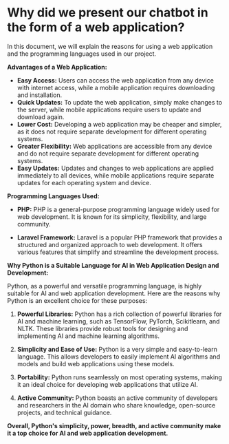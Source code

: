 # Why did we present our chatbot in the form of a web application?

In this document, we will explain the reasons for using a web application and the programming languages used in our project.

**Advantages of a Web Application:**

* **Easy Access:** Users can access the web application from any device with internet access, while a mobile application requires downloading and installation.
* **Quick Updates:** To update the web application, simply make changes to the server, while mobile applications require users to update and download again.
* **Lower Cost:** Developing a web application may be cheaper and simpler, as it does not require separate development for different operating systems.
* **Greater Flexibility:** Web applications are accessible from any device and do not require separate development for different operating systems.
* **Easy Updates:** Updates and changes to web applications are applied immediately to all devices, while mobile applications require separate updates for each operating system and device.

**Programming Languages Used:**

* **PHP:** PHP is a general-purpose programming language widely used for web development. It is known for its simplicity, flexibility, and large community.

* **Laravel Framework:** Laravel is a popular PHP framework that provides a structured and organized approach to web development. It offers various features that simplify and streamline the development process.

**Why Python is a Suitable Language for AI in Web Application Design and Development:**

Python, as a powerful and versatile programming language, is highly suitable for AI and web application development. Here are the reasons why Python is an excellent choice for these purposes:

1. **Powerful Libraries:** Python has a rich collection of powerful libraries for AI and machine learning, such as TensorFlow, PyTorch, Scikitlearn, and NLTK. These libraries provide robust tools for designing and implementing AI and machine learning algorithms.

2. **Simplicity and Ease of Use:** Python is a very simple and easy-to-learn language. This allows developers to easily implement AI algorithms and models and build web applications using these models.

3. **Portability:** Python runs seamlessly on most operating systems, making it an ideal choice for developing web applications that utilize AI.

4. **Active Community:** Python boasts an active community of developers and researchers in the AI domain who share knowledge, open-source projects, and technical guidance.

**Overall, Python's simplicity, power, breadth, and active community make it a top choice for AI and web application development.**
